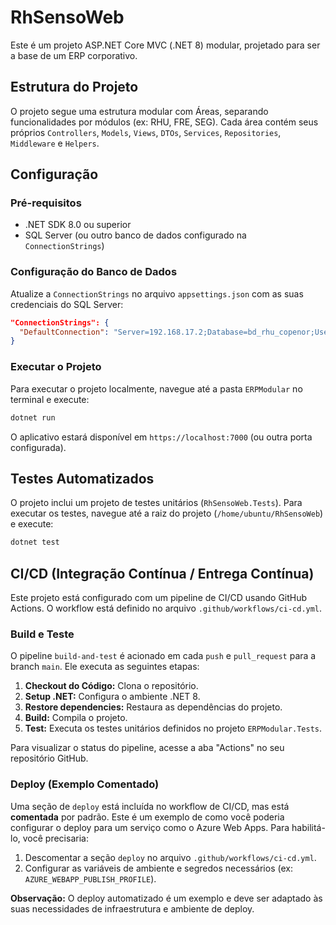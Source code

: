 # RhSensoWeb

Este é um projeto ASP.NET Core MVC (.NET 8) modular, projetado para ser a base de um ERP corporativo.

## Estrutura do Projeto

O projeto segue uma estrutura modular com Áreas, separando funcionalidades por módulos (ex: RHU, FRE, SEG). Cada área contém seus próprios `Controllers`, `Models`, `Views`, `DTOs`, `Services`, `Repositories`, `Middleware` e `Helpers`.

## Configuração

### Pré-requisitos

- .NET SDK 8.0 ou superior
- SQL Server (ou outro banco de dados configurado na `ConnectionStrings`)

### Configuração do Banco de Dados

Atualize a `ConnectionStrings` no arquivo `appsettings.json` com as suas credenciais do SQL Server:

```json
"ConnectionStrings": {
  "DefaultConnection": "Server=192.168.17.2;Database=bd_rhu_copenor;User Id=sa;Password=*#oM0LoG@c@0;TrustServerCertificate=true;"
}
```

### Executar o Projeto

Para executar o projeto localmente, navegue até a pasta `ERPModular` no terminal e execute:

```bash
dotnet run
```

O aplicativo estará disponível em `https://localhost:7000` (ou outra porta configurada).

## Testes Automatizados

O projeto inclui um projeto de testes unitários (`RhSensoWeb.Tests`). Para executar os testes, navegue até a raiz do projeto (`/home/ubuntu/RhSensoWeb`) e execute:

```bash
dotnet test
```

## CI/CD (Integração Contínua / Entrega Contínua)

Este projeto está configurado com um pipeline de CI/CD usando GitHub Actions. O workflow está definido no arquivo `.github/workflows/ci-cd.yml`.

### Build e Teste

O pipeline `build-and-test` é acionado em cada `push` e `pull_request` para a branch `main`. Ele executa as seguintes etapas:

1.  **Checkout do Código:** Clona o repositório.
2.  **Setup .NET:** Configura o ambiente .NET 8.
3.  **Restore dependencies:** Restaura as dependências do projeto.
4.  **Build:** Compila o projeto.
5.  **Test:** Executa os testes unitários definidos no projeto `ERPModular.Tests`.

Para visualizar o status do pipeline, acesse a aba "Actions" no seu repositório GitHub.

### Deploy (Exemplo Comentado)

Uma seção de `deploy` está incluída no workflow de CI/CD, mas está **comentada** por padrão. Este é um exemplo de como você poderia configurar o deploy para um serviço como o Azure Web Apps. Para habilitá-lo, você precisaria:

1.  Descomentar a seção `deploy` no arquivo `.github/workflows/ci-cd.yml`.
2.  Configurar as variáveis de ambiente e segredos necessários (ex: `AZURE_WEBAPP_PUBLISH_PROFILE`).

**Observação:** O deploy automatizado é um exemplo e deve ser adaptado às suas necessidades de infraestrutura e ambiente de deploy.


